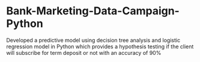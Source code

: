 # Bank-Marketing-Data-Campaign-Python
Developed a predictive model using decision tree analysis and logistic regression model in Python which provides a hypothesis testing if the client will subscribe for term deposit or not with an accuracy of 90%
